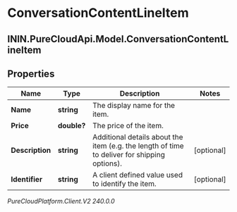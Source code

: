 # ConversationContentLineItem

## ININ.PureCloudApi.Model.ConversationContentLineItem

## Properties

|Name | Type | Description | Notes|
|------------ | ------------- | ------------- | -------------|
| **Name** | **string** | The display name for the item. | |
| **Price** | **double?** | The price of the item. | |
| **Description** | **string** | Additional details about the item (e.g. the length of time to deliver for shipping options). | [optional] |
| **Identifier** | **string** | A client defined value used to identify the item. | [optional] |



_PureCloudPlatform.Client.V2 240.0.0_
